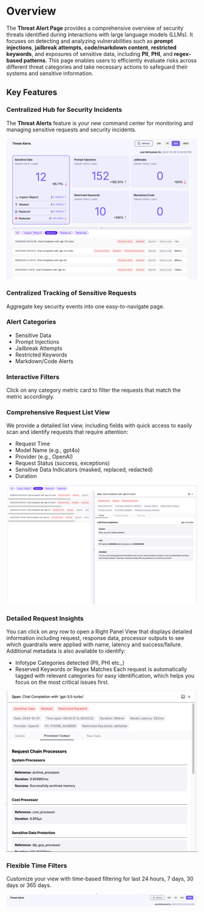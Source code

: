 # Overview
The **Threat Alert Page** provides a comprehensive overview of security threats identified during interactions with large language models (LLMs). It focuses on detecting and analyzing vulnerabilities such as **prompt injections**, **jailbreak attempts**, **code/markdown content**, **restricted keywords**, and exposures of sensitive data, including **PII**, **PHI**, and **regex-based patterns**. This page enables users to efficiently evaluate risks across different threat categories and take necessary actions to safeguard their systems and sensitive information.

## Key Features
### Centralized Hub for Security Incidents 
The **Threat Alerts** feature is your new command center for monitoring and managing sensitive 
requests and security incidents.

![Threat Alert Overview Image](../../../static/img/threat-alerts/overview.png)

### Centralized Tracking of Sensitive Requests 
Aggregate key security events into one easy-to-navigate page.

### Alert Categories 
- Sensitive Data 
- Prompt Injections 
- Jailbreak Attempts 
- Restricted Keywords 
- Markdown/Code Alerts

### Interactive Filters 
Click on any category metric card to filter the requests that match the metric accordingly.

### Comprehensive Request List View
We provide a detailed list view, including fields with quick access to easily scan and identify 
requests that require attention:
- Request Time 
- Model Name (e.g., gpt4o) 
- Provider (e.g., OpenAI) 
- Request Status (success, exceptions) 
- Sensitive Data Indicators (masked, replaced, redacted) 
- Duration 
 
 ![Threat Alert Request List Image](../../../static/img/threat-alerts/request-list.png)
 
### Detailed Request Insights 
You can click on any row to open a Right Panel View that displays detailed information including 
request, response data, processor outputs to see which guardrails were applied with name, 
latency and success/failure. Additional metadata is also available to identify: 
- Infotype Categories detected (PII, PHI etc.,) 
- Reserved Keywords or Regex Matches 
Each request is automatically tagged with relevant categories for easy identification, which 
helps you focus on the most critical issues first.

![Threat Alert Processor Output Image](../../../static/img/threat-alerts/processor-output.png)

### Flexible Time Filters
Customize your view with time-based filtering for last 24 hours, 7 days, 30 days or 365 days.

![Threat Alert Time Filter Image](../../../static/img/threat-alerts/time-filter.png)